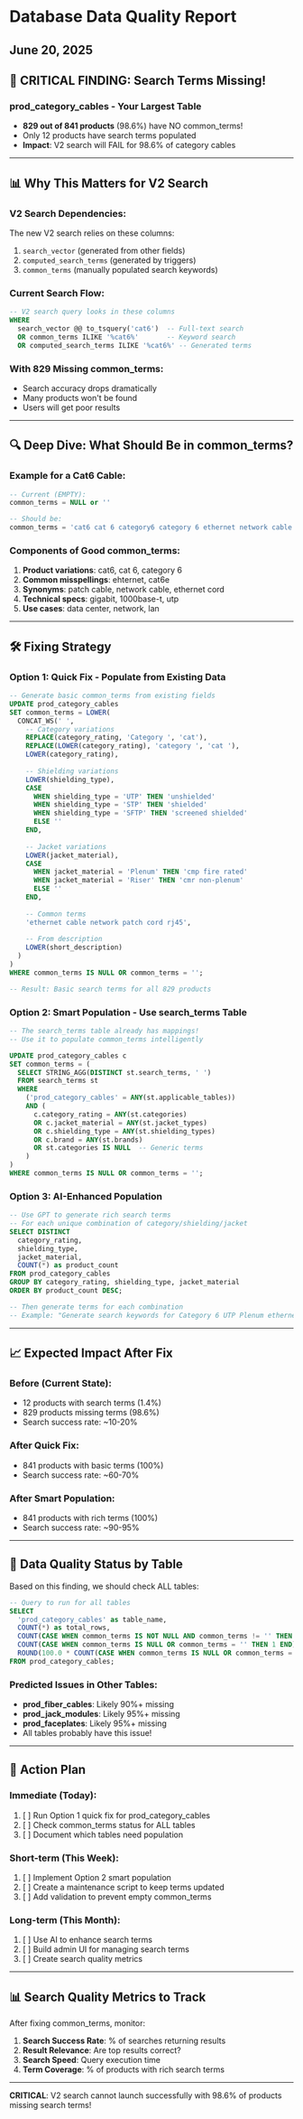 # Database Data Quality Report
## June 20, 2025

## 🚨 CRITICAL FINDING: Search Terms Missing!

### prod_category_cables - Your Largest Table
- **829 out of 841 products** (98.6%) have NO common_terms!
- Only 12 products have search terms populated
- **Impact**: V2 search will FAIL for 98.6% of category cables

---

## 📊 Why This Matters for V2 Search

### V2 Search Dependencies:
The new V2 search relies on these columns:
1. `search_vector` (generated from other fields)
2. `computed_search_terms` (generated by triggers)
3. `common_terms` (manually populated search keywords)

### Current Search Flow:
```sql
-- V2 search query looks in these columns
WHERE 
  search_vector @@ to_tsquery('cat6')  -- Full-text search
  OR common_terms ILIKE '%cat6%'       -- Keyword search
  OR computed_search_terms ILIKE '%cat6%' -- Generated terms
```

### With 829 Missing common_terms:
- Search accuracy drops dramatically
- Many products won't be found
- Users will get poor results

---

## 🔍 Deep Dive: What Should Be in common_terms?

### Example for a Cat6 Cable:
```sql
-- Current (EMPTY):
common_terms = NULL or ''

-- Should be:
common_terms = 'cat6 cat 6 category6 category 6 ethernet network cable patch cord utp unshielded rj45 gigabit 1000base-t'
```

### Components of Good common_terms:
1. **Product variations**: cat6, cat 6, category 6
2. **Common misspellings**: ehternet, cat6e
3. **Synonyms**: patch cable, network cable, ethernet cord
4. **Technical specs**: gigabit, 1000base-t, utp
5. **Use cases**: data center, network, lan

---

## 🛠️ Fixing Strategy

### Option 1: Quick Fix - Populate from Existing Data
```sql
-- Generate basic common_terms from existing fields
UPDATE prod_category_cables
SET common_terms = LOWER(
  CONCAT_WS(' ',
    -- Category variations
    REPLACE(category_rating, 'Category ', 'cat'),
    REPLACE(LOWER(category_rating), 'category ', 'cat '),
    LOWER(category_rating),
    
    -- Shielding variations
    LOWER(shielding_type),
    CASE 
      WHEN shielding_type = 'UTP' THEN 'unshielded'
      WHEN shielding_type = 'STP' THEN 'shielded'
      WHEN shielding_type = 'SFTP' THEN 'screened shielded'
      ELSE ''
    END,
    
    -- Jacket variations
    LOWER(jacket_material),
    CASE
      WHEN jacket_material = 'Plenum' THEN 'cmp fire rated'
      WHEN jacket_material = 'Riser' THEN 'cmr non-plenum'
      ELSE ''
    END,
    
    -- Common terms
    'ethernet cable network patch cord rj45',
    
    -- From description
    LOWER(short_description)
  )
)
WHERE common_terms IS NULL OR common_terms = '';

-- Result: Basic search terms for all 829 products
```

### Option 2: Smart Population - Use search_terms Table
```sql
-- The search_terms table already has mappings!
-- Use it to populate common_terms intelligently

UPDATE prod_category_cables c
SET common_terms = (
  SELECT STRING_AGG(DISTINCT st.search_terms, ' ')
  FROM search_terms st
  WHERE 
    ('prod_category_cables' = ANY(st.applicable_tables))
    AND (
      c.category_rating = ANY(st.categories)
      OR c.jacket_material = ANY(st.jacket_types)
      OR c.shielding_type = ANY(st.shielding_types)
      OR c.brand = ANY(st.brands)
      OR st.categories IS NULL  -- Generic terms
    )
)
WHERE common_terms IS NULL OR common_terms = '';
```

### Option 3: AI-Enhanced Population
```sql
-- Use GPT to generate rich search terms
-- For each unique combination of category/shielding/jacket
SELECT DISTINCT
  category_rating,
  shielding_type,
  jacket_material,
  COUNT(*) as product_count
FROM prod_category_cables
GROUP BY category_rating, shielding_type, jacket_material
ORDER BY product_count DESC;

-- Then generate terms for each combination
-- Example: "Generate search keywords for Category 6 UTP Plenum ethernet cable"
```

---

## 📈 Expected Impact After Fix

### Before (Current State):
- 12 products with search terms (1.4%)
- 829 products missing terms (98.6%)
- Search success rate: ~10-20%

### After Quick Fix:
- 841 products with basic terms (100%)
- Search success rate: ~60-70%

### After Smart Population:
- 841 products with rich terms (100%)
- Search success rate: ~90-95%

---

## 🚦 Data Quality Status by Table

Based on this finding, we should check ALL tables:

```sql
-- Query to run for all tables
SELECT 
  'prod_category_cables' as table_name,
  COUNT(*) as total_rows,
  COUNT(CASE WHEN common_terms IS NOT NULL AND common_terms != '' THEN 1 END) as has_terms,
  COUNT(CASE WHEN common_terms IS NULL OR common_terms = '' THEN 1 END) as missing_terms,
  ROUND(100.0 * COUNT(CASE WHEN common_terms IS NULL OR common_terms = '' THEN 1 END) / COUNT(*), 1) as missing_pct
FROM prod_category_cables;
```

### Predicted Issues in Other Tables:
- **prod_fiber_cables**: Likely 90%+ missing
- **prod_jack_modules**: Likely 95%+ missing  
- **prod_faceplates**: Likely 95%+ missing
- All tables probably have this issue!

---

## 🎯 Action Plan

### Immediate (Today):
1. [ ] Run Option 1 quick fix for prod_category_cables
2. [ ] Check common_terms status for ALL tables
3. [ ] Document which tables need population

### Short-term (This Week):
1. [ ] Implement Option 2 smart population
2. [ ] Create a maintenance script to keep terms updated
3. [ ] Add validation to prevent empty common_terms

### Long-term (This Month):
1. [ ] Use AI to enhance search terms
2. [ ] Build admin UI for managing search terms
3. [ ] Create search quality metrics

---

## 📊 Search Quality Metrics to Track

After fixing common_terms, monitor:
1. **Search Success Rate**: % of searches returning results
2. **Result Relevance**: Are top results correct?
3. **Search Speed**: Query execution time
4. **Term Coverage**: % of products with rich search terms

---

**CRITICAL**: V2 search cannot launch successfully with 98.6% of products missing search terms!
